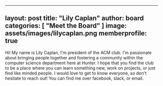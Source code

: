 
---
layout: post
title:  "Lily Caplan"
author: board
categories: [ "Meet the Board" ]
image: assets/images/lilycaplan.png
memberprofile: true
---

Hi! My name is Lily Caplan, I'm president of the ACM club. I'm passionate about bringing people together and fostering a community within the computer science department here at Hunter. I hope that you find the club to be a place where you can learn something new, work on projects, or just find like minded people. I would love to get to know everyone, so don't hesitate to reach out! You can find me over facebook, slack, or email. 
